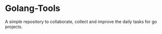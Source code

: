 # Golang-Tools
A simple repository to collaborate, collect and improve the daily tasks for go projects.
